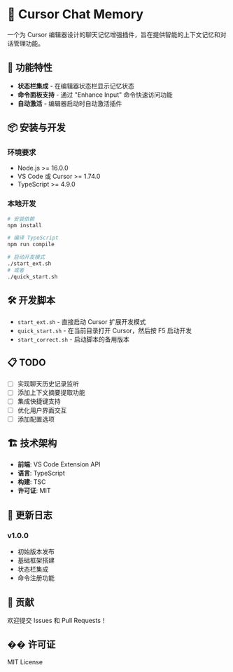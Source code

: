 # 🧠 Cursor Chat Memory

一个为 Cursor 编辑器设计的聊天记忆增强插件，旨在提供智能的上下文记忆和对话管理功能。

## 🚀 功能特性

- **状态栏集成** - 在编辑器状态栏显示记忆状态
- **命令面板支持** - 通过 "Enhance Input" 命令快速访问功能
- **自动激活** - 编辑器启动时自动激活插件

## 📦 安装与开发

### 环境要求
- Node.js >= 16.0.0
- VS Code 或 Cursor >= 1.74.0
- TypeScript >= 4.9.0

### 本地开发
```bash
# 安装依赖
npm install

# 编译 TypeScript
npm run compile

# 启动开发模式
./start_ext.sh
# 或者
./quick_start.sh
```

## 🛠️ 开发脚本

- `start_ext.sh` - 直接启动 Cursor 扩展开发模式
- `quick_start.sh` - 在当前目录打开 Cursor，然后按 F5 启动开发
- `start_correct.sh` - 启动脚本的备用版本

## 📋 TODO

- [ ] 实现聊天历史记录监听
- [ ] 添加上下文摘要提取功能
- [ ] 集成快捷键支持
- [ ] 优化用户界面交互
- [ ] 添加配置选项

## 🏗️ 技术架构

- **前端**: VS Code Extension API
- **语言**: TypeScript
- **构建**: TSC
- **许可证**: MIT

## 📝 更新日志

### v1.0.0
- 初始版本发布
- 基础框架搭建
- 状态栏集成
- 命令注册功能

## 🤝 贡献

欢迎提交 Issues 和 Pull Requests！

## �� 许可证

MIT License 